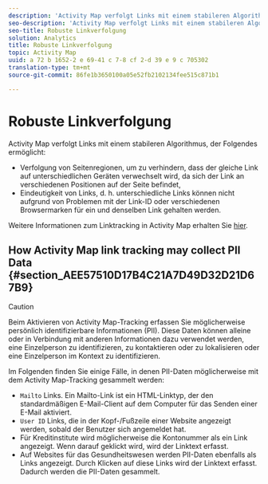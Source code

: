 ```yaml
---
description: 'Activity Map verfolgt Links mit einem stabileren Algorithmus, der Folgendes ermöglicht '
seo-description: 'Activity Map verfolgt Links mit einem stabileren Algorithmus, der Folgendes ermöglicht '
seo-title: Robuste Linkverfolgung
solution: Analytics
title: Robuste Linkverfolgung
topic: Activity Map
uuid: a 72 b 1652-2 e 69-41 c 7-8 cf 2-d 39 e 9 c 705302
translation-type: tm+mt
source-git-commit: 86fe1b3650100a05e52fb2102134fee515c871b1

---
```



# Robuste Linkverfolgung

Activity Map verfolgt Links mit einem stabileren Algorithmus, der Folgendes ermöglicht:

* Verfolgung von Seitenregionen, um zu verhindern, dass der gleiche Link auf unterschiedlichen Geräten verwechselt wird, da sich der Link an verschiedenen Positionen auf der Seite befindet,
* Eindeutigkeit von Links, d. h. unterschiedliche Links können nicht aufgrund von Problemen mit der Link-ID oder verschiedenen Browsermarken für ein und denselben Link gehalten werden.

Weitere Informationen zum Linktracking in Activity Map erhalten Sie [hier](/help/analyze/activity-map/activitymap-link-tracking/activitymap-link-tracking-methodology.md).

## How Activity Map link tracking may collect PII Data {#section_AEE57510D17B4C21A7D49D32D21D67B9}

>[!CAUTION]
>
>Beim Aktivieren von Activity Map-Tracking erfassen Sie möglicherweise persönlich identifizierbare Informationen (PII). Diese Daten können alleine oder in Verbindung mit anderen Informationen dazu verwendet werden, eine Einzelperson zu identifizieren, zu kontaktieren oder zu lokalisieren oder eine Einzelperson im Kontext zu identifizieren.
>
>Im Folgenden finden Sie einige Fälle, in denen PII-Daten möglicherweise mit dem Activity Map-Tracking gesammelt werden:
>
>* `Mailto` Links. Ein Mailto-Link ist ein HTML-Linktyp, der den standardmäßigen E-Mail-Client auf dem Computer für das Senden einer E-Mail aktiviert.
>* `User ID` Links, die in der Kopf-/Fußzeile einer Website angezeigt werden, sobald der Benutzer sich angemeldet hat.
>* Für Kreditinstitute wird möglicherweise die Kontonummer als ein Link angezeigt. Wenn darauf geklickt wird, wird der Linktext erfasst.
>* Auf Websites für das Gesundheitswesen werden PII-Daten ebenfalls als Links angezeigt. Durch Klicken auf diese Links wird der Linktext erfasst. Dadurch werden die PII-Daten gesammelt.
>



